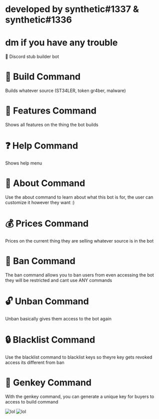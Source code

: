 # developed by synthetic#1337 & synthetic#1336

# dm if you have any trouble

🤖 Discord stub builder bot

# 🔨 Build Command
Builds whatever source (ST34LER, token gr4ber, malware)

# 🌟 Features Command
Shows all features on the thing the bot builds 

# ❓ Help Command
Shows help menu

# 📝 About Command
Use the about command to learn about what this bot is for, the user can customize it however they want :)

# 💰 Prices Command
Prices on the current thing they are selling whatever source is in the bot

# 🔨 Ban Command
The ban command allows you to ban users from even accessing the bot they will be restricted and cant use ANY commands

# 🔓 Unban Command
Unban basically gives them access to the bot again

# 🔒 Blacklist Command
Use the blacklist command to blacklist keys so theyre key gets revoked access its different from ban

# 🔑 Genkey Command
With the genkey command, you can generate a unique key for buyers to access to build command

![lol](https://cdn.discordapp.com/attachments/1110383400235302933/1110786689980448820/image.png)
![lol](https://cdn.discordapp.com/attachments/1110383400235302933/1110786745819217950/image.png)
